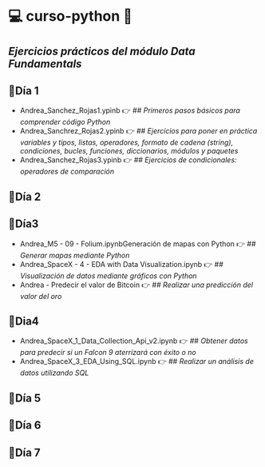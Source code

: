 # 💻 curso-python 🐍
## _Ejercicios prácticos del módulo Data Fundamentals_

## 📌Día 1
- Andrea_Sanchez_Rojas1.ypinb 👉 ## _Primeros pasos básicos para comprender código Python_
- Andrea_Sanchrez_Rojas2.ypinb 👉 ## _Ejercicios para poner en práctica variables y tipos, listas, operadores, formato de cadena (string), condiciones, bucles, funciones, diccionarios, módulos y paquetes_
- Andrea_Sanchez_Rojas3.ypinb 👉 ## _Ejercicios de condicionales: operadores de comparación_
## 📌Día 2
## 📌Día3
- Andrea_M5 - 09 - Folium.ipynbGeneración de mapas con Python 👉 ## _Generar mapas mediante Python_
- Andrea_SpaceX - 4 - EDA with Data Visualization.ipynb 👉 ## _Visualización de datos mediante gráficos con Python_
- Andrea - Predecir el valor de Bitcoin 👉 ## _Realizar una predicción del valor del oro_
## 📌Dia4
- Andrea_SpaceX_1_Data_Collection_Api_v2.ipynb 👉 ## _Obtener datos para predecir si un Falcon 9 aterrizará con éxito o no_
- Andrea_SpaceX_3_EDA_Using_SQL.ipynb 👉 ## _Realizar un análisis de datos utilizando SQL_

## 📌Día 5

## 📌Día 6

## 📌Día 7
